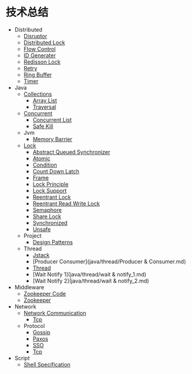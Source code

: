 # 技术总结

- Distributed
  * [Disruptor](distributed/Disruptor.md)
  * [Distributed Lock](distributed/DistributedLock.md)
  * [Flow Control](distributed/FlowControl.md)
  * [ID Generater](distributed/IDGenerater.md)
  * [Redisson Lock](distributed/RedissonLock.md)
  * [Retry](distributed/Retry.md)
  * [Ring Buffer](distributed/RingBuffer.md)
  * [Timer](distributed/Timer.md)
- Java
  - [Collections](java/collections/Readme.md)
    * [Array List](java/collections/ArrayList.md)
    * [Traversal](java/collections/traversal.md)
  - [Concurrent](java/concurrent/Readme.md)
    * [Concurrent List](java/concurrent/ConcurrentList.md)
    * [Safe Kill](java/concurrent/SafeKill.md)
  - Jvm
    * [Memory Barrier](java/jvm/MemoryBarrier.md)
  - [Lock](java/lock/Readme.md)
    * [Abstract Queued Synchronizer](java/lock/AbstractQueuedSynchronizer.md)
    * [Atomic](java/lock/Atomic.md)
    * [Condition](java/lock/Condition.md)
    * [Count Down Latch](java/lock/CountDownLatch.md)
    * [Frame](java/lock/Frame.md)
    * [Lock Principle](java/lock/LockPrinciple.md)
    * [Lock Support](java/lock/LockSupport.md)
    * [Reentrant Lock](java/lock/ReentrantLock.md)
    * [Reentrant Read Write Lock](java/lock/ReentrantReadWriteLock.md)
    * [Semaphore](java/lock/Semaphore.md)
    * [Share Lock](java/lock/ShareLock.md)
    * [Synchronized](java/lock/Synchronized.md)
    * [Unsafe](java/lock/Unsafe.md)
  - Project
    * [Design Patterns](java/project/designPatterns.md)
  - Thread
    * [Jstack](java/thread/jstack.md)
    * [Producer Consumer](java/thread/Producer & Consumer.md)
    * [Thread](java/thread/Thread.md)
    * [Wait Notify 1](java/thread/wait & notify_1.md)
    * [Wait Notify 2](java/thread/wait & notify_2.md)
- Middleware
  * [Zookeeper Code](middleware/zookeeper_code.md)
  * [Zookeeper](middleware/zookeeper.md)
- Network
  - [Network Communication](network/network-communication/README.md)
    * [Tcp](network/network-communication/tcp.md)
  - Protocol
    * [Gossip](network/protocol/gossip.md)
    * [Paxos](network/protocol/Paxos.md)
    * [SSO](network/protocol/SSO.md)
    * [Tcp](network/protocol/tcp.md)
- Script
  * [Shell Specification](script/ShellSpecification.md)
